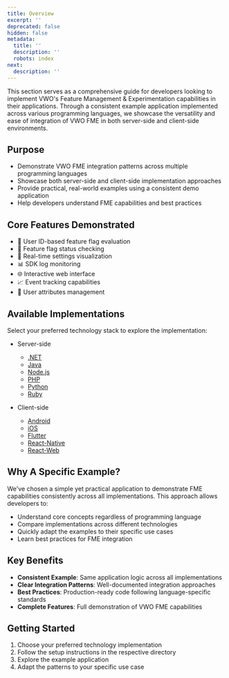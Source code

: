 ```yaml
---
title: Overview
excerpt: ''
deprecated: false
hidden: false
metadata:
  title: ''
  description: ''
  robots: index
next:
  description: ''
---
```

This section serves as a comprehensive guide for developers looking to implement VWO's Feature Management & Experimentation capabilities in their applications. Through a consistent example application implemented across various programming languages, we showcase the versatility and ease of integration of VWO FME in both server-side and client-side environments.

## Purpose

- Demonstrate VWO FME integration patterns across multiple programming languages
- Showcase both server-side and client-side implementation approaches
- Provide practical, real-world examples using a consistent demo application
- Help developers understand FME capabilities and best practices

## Core Features Demonstrated

- 🎯 User ID-based feature flag evaluation
- 🚦 Feature flag status checking
- 🔄 Real-time settings visualization
- 📊 SDK log monitoring
- 🌐 Interactive web interface
- 📈 Event tracking capabilities
- 🎨 User attributes management

## Available Implementations

Select your preferred technology stack to explore the implementation:

- Server-side
  - [.NET](https://github.com/wingify/vwo-fme-examples/tree/master/dotnet)
  - [Java](https://github.com/wingify/vwo-fme-examples/tree/master/java)
  - [Node.js](https://github.com/wingify/vwo-fme-examples/tree/master/node)
  - [PHP](https://github.com/wingify/vwo-fme-examples/tree/master/php)
  - [Python](https://github.com/wingify/vwo-fme-examples/tree/master/python)
  - [Ruby](https://github.com/wingify/vwo-fme-examples/tree/master/ruby)

- Client-side
  - [Android](https://github.com/wingify/vwo-fme-examples/tree/master/android)
  - [iOS](https://github.com/wingify/vwo-fme-examples/tree/master/ios)
  - [Flutter](https://github.com/wingify/vwo-fme-examples/tree/master/flutter)
  - [React-Native](https://github.com/wingify/vwo-fme-examples/tree/master/react-native)
  - [React-Web](https://github.com/wingify/vwo-fme-examples/tree/master/react-web)

## Why A Specific Example?

We've chosen a simple yet practical application to demonstrate FME capabilities consistently across all implementations. This approach allows developers to:

- Understand core concepts regardless of programming language
- Compare implementations across different technologies
- Quickly adapt the examples to their specific use cases
- Learn best practices for FME integration

## Key Benefits

- **Consistent Example**: Same application logic across all implementations
- **Clear Integration Patterns**: Well-documented integration approaches
- **Best Practices**: Production-ready code following language-specific standards
- **Complete Features**: Full demonstration of VWO FME capabilities

## Getting Started

1. Choose your preferred technology implementation
2. Follow the setup instructions in the respective directory
3. Explore the example application
4. Adapt the patterns to your specific use case